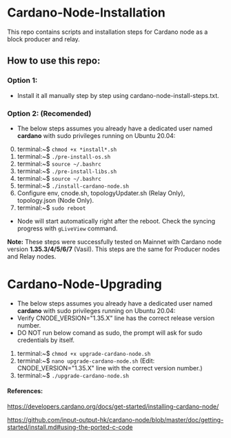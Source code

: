 # Cardano-Node-Installation

This repo contains scripts and installation steps for Cardano node as a block producer and relay.

## How to use this repo:

### Option 1:

- Install it all manually step by step using cardano-node-install-steps.txt.

### Option 2: (Recomended)

- The below steps assumes you already have a dedicated user named **cardano** with sudo privileges running on Ubuntu 20.04:

0. terminal:~$ `chmod +x *install*.sh`
1. terminal:~$ `./pre-install-os.sh`
2. terminal:~$ `source ~/.bashrc`
3. terminal:~$ `./pre-install-libs.sh`
4. terminal:~$ `source ~/.bashrc`
5. terminal:~$ `./install-cardano-node.sh`
6. Configure env, cnode.sh, topologyUpdater.sh (Relay Only), topology.json (Node Only).
7. terminal:~$ `sudo reboot`
* Node will start automatically right after the reboot. Check the syncing progress with `gLiveView` command.

**Note:** These steps were successfully tested on Mainnet with Cardano node version **1.35.3/4/5/6/7** (Vasil). This steps are the same for Producer nodes and Relay nodes.

# Cardano-Node-Upgrading

- The below steps assumes you already have a dedicated user named **cardano** with sudo privileges running on Ubuntu 20.04:
- Verify CNODE_VERSION="1.35.X" line has the correct release version number.
- DO NOT run below comand as sudo, the prompt will ask for sudo credentials by itself.

1. terminal:~$ `chmod +x upgrade-cardano-node.sh`
2. terminal:~$ `nano upgrade-cardano-node.sh` (Edit: CNODE_VERSION="1.35.X" line with the correct version number.)
3. terminal:~$ `./upgrade-cardano-node.sh`

#### References:

https://developers.cardano.org/docs/get-started/installing-cardano-node/

https://github.com/input-output-hk/cardano-node/blob/master/doc/getting-started/install.md#using-the-ported-c-code
